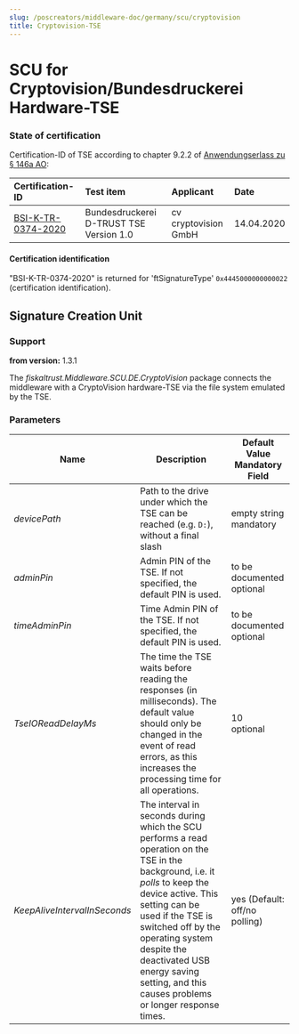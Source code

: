 ```yaml
---
slug: /poscreators/middleware-doc/germany/scu/cryptovision
title: Cryptovision-TSE
---
```


# SCU for Cryptovision/Bundesdruckerei Hardware-TSE

### State of certification

Certification-ID of TSE according to chapter 9.2.2 of [Anwendungserlass zu § 146a AO](https://www.bundesfinanzministerium.de/Content/DE/Downloads/BMF_Schreiben/Weitere_Steuerthemen/Abgabenordnung/AO-Anwendungserlass/2021-11-04-aenderung-des-anwendungserlasses-zur-abgabenordnung-AEAO.pdf?__blob=publicationFile&v=2):

| Certification-ID                                             | Test item                               | Applicant            | Date       |
| :----------------------------------------------------------- | :-------------------------------------- | :------------------- | :--------- |
| [BSI-K-TR-0374-2020](https://www.bsi.bund.de/SharedDocs/Zertifikate_TR/Technische_Sicherheitseinrichtungen/BSI-K-TR-0374-2020.html) | Bundesdruckerei D-TRUST TSE Version 1.0 | cv cryptovision GmbH | 14.04.2020 | <!-- markdown-link-check-disable-line -->

#### Certification identification

"BSI-K-TR-0374-2020" is returned for 'ftSignatureType' `0x4445000000000022` (certification identification). 

## Signature Creation Unit

### Support

**from version:** 1.3.1

The _fiskaltrust.Middleware.SCU.DE.CryptoVision_ package connects the middleware with a CryptoVision hardware-TSE via the file system emulated by the TSE.

### Parameters

| Name | Description | **Default Value**<br />**Mandatory Field** |
| ---- | ------------ |--------- |
| _devicePath_ | Path to the drive under which the TSE can be reached (e.g. ` D: `), without a final slash | empty string<br />mandatory |
| _adminPin_ | Admin PIN of the TSE. If not specified, the default PIN is used. | to be documented<br />optional |
| _timeAdminPin_ | Time Admin PIN of the TSE. If not specified, the default PIN is used. | to be documented<br />optional |
| _TseIOReadDelayMs_ | The time the TSE waits before reading the responses (in milliseconds). The default value should only be changed in the event of read errors, as this increases the processing time for all operations. | 10<br />optional |
| _KeepAliveIntervalInSeconds_ | The interval in seconds during which the SCU performs a read operation on the TSE in the background, i.e. it _polls_ to keep the device active. This setting can be used if the TSE is switched off by the operating system despite the deactivated USB energy saving setting, and this causes problems or longer response times. | yes (Default: off/no polling) |
